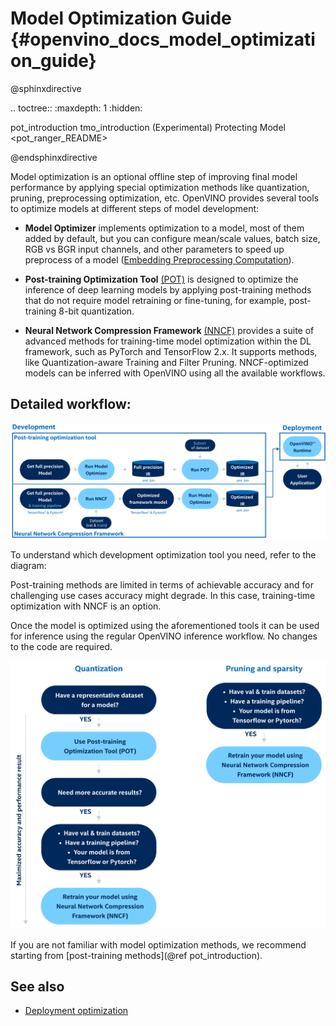  # Model Optimization Guide {#openvino_docs_model_optimization_guide}

@sphinxdirective

.. toctree::
   :maxdepth: 1
   :hidden:
   
   pot_introduction
   tmo_introduction
   (Experimental) Protecting Model <pot_ranger_README>

@endsphinxdirective

 Model optimization is an optional offline step of improving final model performance by applying special optimization methods like quantization, pruning, preprocessing optimization, etc. OpenVINO provides several tools to optimize models at different steps of model development:

- **Model Optimizer** implements optimization to a model, most of them added by default, but you can configure mean/scale values, batch size, RGB vs BGR input channels, and other parameters to speed up preprocess of a model ([Embedding Preprocessing Computation](../MO_DG/prepare_model/Additional_Optimizations.md)).

- **Post-training Optimization Tool** [(POT)](../../tools/pot/docs/Introduction.md) is designed to optimize the inference of deep learning models by applying post-training methods that do not require model retraining or fine-tuning, for example, post-training 8-bit quantization. 

- **Neural Network Compression Framework** [(NNCF)](./nncf/introduction.md) provides a suite of advanced methods for training-time model optimization within the DL framework, such as PyTorch and TensorFlow 2.x. It supports methods, like Quantization-aware Training and Filter Pruning. NNCF-optimized models can be inferred with OpenVINO using all the available workflows.


## Detailed workflow: 

![](../img/DEVELOPMENT_FLOW_V3_crunch.svg)

To understand which development optimization tool you need, refer to the diagram: 

Post-training methods are limited in terms of achievable accuracy and for challenging use cases accuracy might degrade. In this case, training-time optimization with NNCF is an option.

Once the model is optimized using the aforementioned tools it can be used for inference using the regular OpenVINO inference workflow. No changes to the code are required.

![](../img/WHAT_TO_USE.svg)

If you are not familiar with model optimization methods, we recommend starting from [post-training methods](@ref pot_introduction).

## See also
- [Deployment optimization](./dldt_deployment_optimization_guide.md)